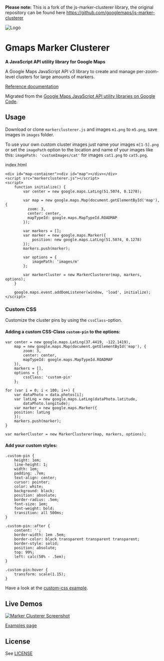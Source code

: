 **Please note:** This is a fork of the js-marker-clusterer library, the original repository can be found here https://github.com/googlemaps/js-marker-clusterer

![Logo](https://cdn.rawgit.com/gmaps-marker-clusterer/gmaps-marker-clusterer/master/gmaps-marker-clusterer-logo.svg)

# Gmaps Marker Clusterer

**A JavaScript API utility library for Google Maps**

A Google Maps JavaScript API v3 library to create and manage per-zoom-level clusters for large amounts of markers.

[Reference documentation](https://gmaps-marker-clusterer.github.io/gmaps-marker-clusterer/)

Migrated from the [Google Maps JavaScript API utility libraries on Google Code](https://code.google.com/p/google-maps-utility-library-v3/).

## Usage

Download or clone `markerclusterer.js` and images `m1.png` to `m5.png`, save images in `images` folder.

To use your own custom cluster images just name your images `m[1-5].png` or set the `imagePath` option to the location and name of your images like this: `imagePath: 'customImages/cat'` for images `cat1.png` to `cat5.png`.

index.html

```
<div id="map-container"><div id="map"></div></div>
<script src="markerclusterer.js"></script>
<script>
    function initialize() {
        var center = new google.maps.LatLng(51.5074, 0.1278);

        var map = new google.maps.Map(document.getElementById('map'), {
          zoom: 3,
          center: center,
          mapTypeId: google.maps.MapTypeId.ROADMAP
        });

        var markers = [];
        var marker = new google.maps.Marker({
            position: new google.maps.LatLng(51.5074, 0.1278)
        });
        markers.push(marker);

        var options = {
            imagePath: 'images/m'
        };

        var markerCluster = new MarkerClusterer(map, markers, options);
    }

    google.maps.event.addDomListener(window, 'load', initialize);
</script>
```

### Custom CSS

Customize the cluster pins by using the `cssClass`-option.

#### Adding a custom CSS-Class `custom-pin` to the options:

```
var center = new google.maps.LatLng(37.4419, -122.1419),
    map = new google.maps.Map(document.getElementById('map'), {
        zoom: 3,
        center: center,
        mapTypeId: google.maps.MapTypeId.ROADMAP
    }),
    markers = [],
    options = {
        cssClass: 'custom-pin'
    };

for (var i = 0; i < 100; i++) {
    var dataPhoto = data.photos[i];
    var latLng = new google.maps.LatLng(dataPhoto.latitude,
        dataPhoto.longitude);
    var marker = new google.maps.Marker({
    position: latLng
    });
    markers.push(marker);
}

var markerCluster = new MarkerClusterer(map, markers, options);
```

#### Add your custom styles:

```
.custom-pin {
    height: 1em;
    line-height: 1;
    width: 1em;
    padding: .7em;
    text-align: center;
    cursor: pointer;
    color: white;
    background: black;
    position: absolute;
    border-radius: .5em;
    font-size: 1em;
    font-weight: bold;
    transition: all 500ms;
}

.custom-pin::after {
    content: '';
    border-width: 1em .5em;
    border-color: black transparent transparent transparent;
    border-style: solid;
    position: absolute;
    top: 99%;
    left: calc(50% - .5em);
}

.custom-pin:hover {
    transform: scale(1.15);
}
```

Have a look at the [custom-css example](examples/custom-css_example.html).

## Live Demos

[![Marker Clusterer Screenshot](https://googlemaps.github.io/js-marker-clusterer/screenshot.png)](https://gmaps-marker-clusterer.github.io/gmaps-marker-clusterer/#examples)

[Examples page](https://gmaps-marker-clusterer.github.io/gmaps-marker-clusterer/#examples)

## License

See [LICENSE](LICENSE)
